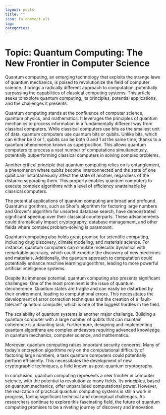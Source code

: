 ```yaml
---
layout: posts
title: ""
icon: fa-comment-alt
tag: 
categories: 
---
```


# Topic: Quantum Computing: The New Frontier in Computer Science

Quantum computing, an emerging technology that exploits the strange laws of quantum mechanics, is poised to revolutionize the field of computer science. It brings a radically different approach to computation, potentially surpassing the capabilities of classical computing systems. This article seeks to explore quantum computing, its principles, potential applications, and the challenges it presents.

Quantum computing stands at the confluence of computer science, quantum physics, and mathematics. It leverages the principles of quantum mechanics to process information in a fundamentally different way from classical computers. While classical computers use bits as the smallest unit of data, quantum computers use quantum bits or qubits. Unlike bits, which can either be 0 or 1, qubits can be both 0 and 1 at the same time, thanks to a quantum phenomenon known as superposition. This allows quantum computers to process a vast number of computations simultaneously, potentially outperforming classical computers in solving complex problems.

Another critical principle that quantum computing relies on is entanglement, a phenomenon where qubits become interconnected and the state of one qubit can instantaneously affect the state of another, regardless of the distance separating them. This property enables quantum computers to execute complex algorithms with a level of efficiency unattainable by classical computers.

The potential applications of quantum computing are broad and profound. Quantum algorithms, such as Shor's algorithm for factoring large numbers and Grover's algorithm for unsorted database search, have demonstrated significant speedup over their classical counterparts. These advancements could dramatically impact cryptography, database management, and other fields where complex problem-solving is paramount.

Quantum computing also holds great promise for scientific computing, including drug discovery, climate modeling, and materials science. For instance, quantum computers can simulate molecular dynamics with remarkable accuracy, which could expedite the discovery of new medicines and materials. Additionally, the quantum approach to computation could potentially enhance machine learning algorithms, leading to more powerful artificial intelligence systems.

Despite its immense potential, quantum computing also presents significant challenges. One of the most prominent is the issue of quantum decoherence. Quantum states are fragile and can easily be disturbed by their environment, leading to computational errors. This necessitates the development of error correction techniques and the creation of a 'fault-tolerant' quantum computer, which is one of the biggest hurdles in the field.

The scalability of quantum systems is another major challenge. Building a quantum computer with a large number of qubits that can maintain coherence is a daunting task. Furthermore, designing and implementing quantum algorithms are complex endeavors requiring advanced knowledge in quantum mechanics, computer science, and mathematics.

Moreover, quantum computing raises important security concerns. Many of today's encryption algorithms rely on the computational difficulty of factoring large numbers, a task quantum computers could potentially perform efficiently. This necessitates the development of new cryptographic techniques, a field known as post-quantum cryptography.

In conclusion, quantum computing represents a new frontier in computer science, with the potential to revolutionize many fields. Its principles, based on quantum mechanics, offer unparalleled computational power. However, the realization of practical quantum computing systems is still a work in progress, facing significant technical and conceptual challenges. As researchers continue to explore this fascinating field, the future of quantum computing promises to be a riveting journey of discovery and innovation.